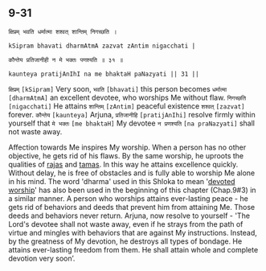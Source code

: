 ## 9-31


```shloka-sa
क्षिप्रम् भवति धर्मात्मा शश्वत् शान्तिम् निगच्छति ।
```
```shloka-sa-hk
kSipram bhavati dharmAtmA zazvat zAntim nigacchati |
```
```shloka-sa
कौन्तेय प्रतिजानीही न मे भक्तः पणश्यति ॥ ३१ ॥
```
```shloka-sa-hk
kaunteya pratijAnIhI na me bhaktaH paNazyati || 31 ||
```

`क्षिप्रम्` `[kSipram]` Very soon, `भवति` `[bhavati]` this person becomes `धर्मात्मा` `[dharmAtmA]` an excellent devotee, who worships Me without flaw. `निगच्छति` `[nigacchati]` He attains `शान्तिम्` `[zAntim]` peaceful existence `शश्वत्` `[zazvat]` forever. `कौन्तेय` `[kaunteya]` Arjuna, `प्रतिजानीहि` `[pratijAnIhi]` resolve firmly within yourself that `मे भक्तः` `[me bhaktaH]` My devotee `न प्रणश्यति` `[na praNazyati]` shall not waste away.

Affection towards Me inspires My worship. When a person has no other objective, he gets rid of his flaws. By the same worship, he uproots the qualities of [rajas](satva_rajas_tamas) and [tamas](satva_rajas_tamas). In this way he attains excellence quickly. Without delay, he is free of obstacles and is fully able to worship Me alone in his mind. 
The word 'dharma' used in this Shloka to mean '[devoted worship](bhakti_a_defn)' has also been used in the beginning of this chapter (Chap.9#3) in a similar manner.
A person who worships attains ever-lasting peace - he gets rid of behaviors and deeds that prevent him from attaining Me. Those deeds and behaviors never return. 
Arjuna, now resolve to yourself - 'The Lord's devotee shall not waste away, even if he strays from the path of virtue and mingles with behaviors that are against My instructions. Instead, by the greatness of My devotion, he destroys all types of bondage. He attains ever-lasting freedom from them. He shall attain whole and complete devotion very soon’.

